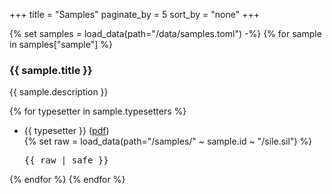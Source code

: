+++
title = "Samples"
paginate_by = 5
sort_by = "none"
+++

{% set samples = load_data(path="/data/samples.toml") -%}
{% for sample in samples["sample"] %}

### {{ sample.title }}
{{ sample.description }}

{% for typesetter in sample.typesetters %}
*	{{ typesetter }} (<a href="{{ sample.id }}-{{ typesetter }}.pdf">pdf</a>)<br />
	{% set raw = load_data(path="/samples/" ~ sample.id ~ "/sile.sil") %}
	<pre>{{ raw | safe }}</pre>
{% endfor %}
{% endfor %}
